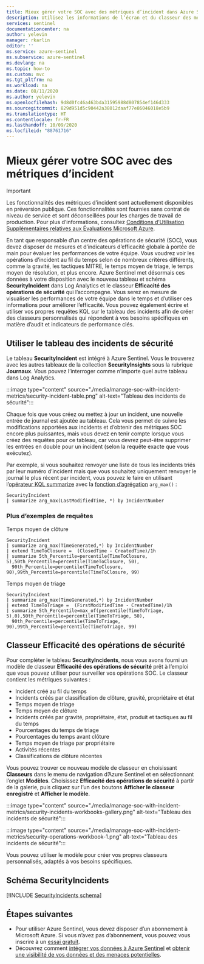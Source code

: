 ```yaml
---
title: Mieux gérer votre SOC avec des métriques d’incident dans Azure Sentinel | Microsoft Docs
description: Utilisez les informations de l’écran et du classeur des métriques d’incidents Azure Sentinel pour vous aider à gérer votre centre des opérations de sécurité (SOC).
services: sentinel
documentationcenter: na
author: yelevin
manager: rkarlin
editor: ''
ms.service: azure-sentinel
ms.subservice: azure-sentinel
ms.devlang: na
ms.topic: how-to
ms.custom: mvc
ms.tgt_pltfrm: na
ms.workload: na
ms.date: 08/11/2020
ms.author: yelevin
ms.openlocfilehash: 9d8d0fc46a463bda31595988d807854ef146d333
ms.sourcegitcommit: 829d951d5c90442a38012daaf77e86046018e5b9
ms.translationtype: HT
ms.contentlocale: fr-FR
ms.lasthandoff: 10/09/2020
ms.locfileid: "88761716"
---
```

# <a name="manage-your-soc-better-with-incident-metrics"></a>Mieux gérer votre SOC avec des métriques d’incident

> [!IMPORTANT]
> Les fonctionnalités des métriques d’incident sont actuellement disponibles en préversion publique.
> Ces fonctionnalités sont fournies sans contrat de niveau de service et sont déconseillées pour les charges de travail de production.
> Pour plus d’informations, consultez [Conditions d’Utilisation Supplémentaires relatives aux Évaluations Microsoft Azure](https://azure.microsoft.com/support/legal/preview-supplemental-terms/).

En tant que responsable d’un centre des opérations de sécurité (SOC), vous devez disposer de mesures et d’indicateurs d’efficacité globale à portée de main pour évaluer les performances de votre équipe. Vous voudrez voir les opérations d’incident au fil du temps selon de nombreux critères différents, comme la gravité, les tactiques MITRE, le temps moyen de triage, le temps moyen de résolution, et plus encore. Azure Sentinel met désormais ces données à votre disposition avec le nouveau tableau et schéma **SecurityIncident** dans Log Analytics et le classeur **Efficacité des opérations de sécurité** qui l’accompagne. Vous serez en mesure de visualiser les performances de votre équipe dans le temps et d’utiliser ces informations pour améliorer l’efficacité. Vous pouvez également écrire et utiliser vos propres requêtes KQL sur le tableau des incidents afin de créer des classeurs personnalisés qui répondent à vos besoins spécifiques en matière d’audit et indicateurs de performance clés.

## <a name="use-the-security-incidents-table"></a>Utiliser le tableau des incidents de sécurité

Le tableau **SecurityIncident** est intégré à Azure Sentinel. Vous le trouverez avec les autres tableaux de la collection **SecurityInsights** sous la rubrique **Journaux**. Vous pouvez l’interroger comme n’importe quel autre tableau dans Log Analytics.

:::image type="content" source="./media/manage-soc-with-incident-metrics/security-incident-table.png" alt-text="Tableau des incidents de sécurité":::

Chaque fois que vous créez ou mettez à jour un incident, une nouvelle entrée de journal est ajoutée au tableau. Cela vous permet de suivre les modifications apportées aux incidents et d’obtenir des métriques SOC encore plus puissantes, mais vous devez en tenir compte lorsque vous créez des requêtes pour ce tableau, car vous devrez peut-être supprimer les entrées en double pour un incident (selon la requête exacte que vous exécutez). 

Par exemple, si vous souhaitez renvoyer une liste de tous les incidents triés par leur numéro d’incident mais que vous souhaitez uniquement renvoyer le journal le plus récent par incident, vous pouvez le faire en utilisant l’[opérateur KQL summarize](https://docs.microsoft.com/azure/data-explorer/kusto/query/summarizeoperator) avec la [fonction d’agrégation](https://docs.microsoft.com/azure/data-explorer/kusto/query/arg-max-aggfunction) `arg_max()` :


```Kusto
SecurityIncident
| summarize arg_max(LastModifiedTime, *) by IncidentNumber
```
### <a name="more-sample-queries"></a>Plus d’exemples de requêtes

Temps moyen de clôture
```Kusto
SecurityIncident
| summarize arg_max(TimeGenerated,*) by IncidentNumber 
| extend TimeToClosure =  (ClosedTime - CreatedTime)/1h
| summarize 5th_Percentile=percentile(TimeToClosure, 5),50th_Percentile=percentile(TimeToClosure, 50), 
  90th_Percentile=percentile(TimeToClosure, 90),99th_Percentile=percentile(TimeToClosure, 99)
```

Temps moyen de triage
```Kusto
SecurityIncident
| summarize arg_max(TimeGenerated,*) by IncidentNumber 
| extend TimeToTriage =  (FirstModifiedTime - CreatedTime)/1h
| summarize 5th_Percentile=max_of(percentile(TimeToTriage, 5),0),50th_Percentile=percentile(TimeToTriage, 50), 
  90th_Percentile=percentile(TimeToTriage, 90),99th_Percentile=percentile(TimeToTriage, 99) 
```

## <a name="security-operations-efficiency-workbook"></a>Classeur Efficacité des opérations de sécurité

Pour compléter le tableau **SecurityIncidents**, nous vous avons fourni un modèle de classeur **Efficacité des opérations de sécurité** prêt à l’emploi que vous pouvez utiliser pour surveiller vos opérations SOC. Le classeur contient les métriques suivantes : 
- Incident créé au fil du temps 
- Incidents créés par classification de clôture, gravité, propriétaire et état 
- Temps moyen de triage 
- Temps moyen de clôture 
- Incidents créés par gravité, propriétaire, état, produit et tactiques au fil du temps 
- Pourcentages du temps de triage 
- Pourcentages du temps avant clôture 
- Temps moyen de triage par propriétaire 
- Activités récentes 
- Classifications de clôture récentes  

Vous pouvez trouver ce nouveau modèle de classeur en choisissant **Classeurs** dans le menu de navigation d’Azure Sentinel et en sélectionnant l’onglet **Modèles**. Choisissez **Efficacité des opérations de sécurité** à partir de la galerie, puis cliquez sur l’un des boutons **Afficher le classeur enregistré** et **Afficher le modèle**.

:::image type="content" source="./media/manage-soc-with-incident-metrics/security-incidents-workbooks-gallery.png" alt-text="Tableau des incidents de sécurité":::

:::image type="content" source="./media/manage-soc-with-incident-metrics/security-operations-workbook-1.png" alt-text="Tableau des incidents de sécurité":::

Vous pouvez utiliser le modèle pour créer vos propres classeurs personnalisés, adaptés à vos besoins spécifiques.

## <a name="securityincidents-schema"></a>Schéma SecurityIncidents

[!INCLUDE [SecurityIncidents schema](../../includes/sentinel-schema-security-incident.md)]

## <a name="next-steps"></a>Étapes suivantes

- Pour utiliser Azure Sentinel, vous devez disposer d’un abonnement à Microsoft Azure. Si vous n’avez pas d’abonnement, vous pouvez vous inscrire à un [essai gratuit](https://azure.microsoft.com/free/).
- Découvrez comment [intégrer vos données à Azure Sentinel](quickstart-onboard.md) et [obtenir une visibilité de vos données et des menaces potentielles](quickstart-get-visibility.md).
